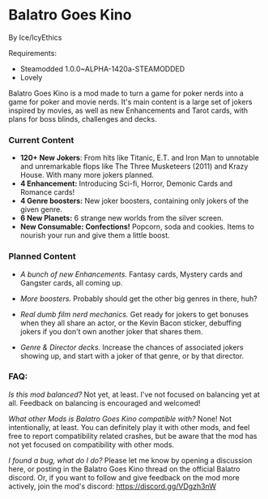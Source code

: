 # Balatro Goes Kino

By Ice/IcyEthics

Requirements:

- Steamodded 1.0.0~ALPHA-1420a-STEAMODDED
- Lovely 

Balatro Goes Kino is a mod made to turn a game for poker nerds into a game for poker and movie nerds. It's main content is a large set of jokers inspired by movies, as well as new Enhancements and Tarot cards, with plans for boss blinds, challenges and decks.

### Current Content
- **120+ New Jokers**:  From hits like Titanic, E.T. and Iron Man to unnotable and unremarkable flops like The Three Musketeers (2011) and Krazy House. With many more jokers planned.
- **4 Enhancement:** Introducing Sci-fi, Horror, Demonic Cards and Romance cards!
- **4 Genre boosters:** New joker boosters, containing only jokers of the given genre.
- **6 New Planets:** 6 strange new worlds from the silver screen.
- **New Consumable: Confections!** Popcorn, soda and cookies. Items to nourish your run and give them a little boost.

### Planned Content

- *A bunch of new Enhancements.*
Fantasy cards, Mystery cards and Gangster cards, all coming up.

- *More boosters.*
Probably should get the other big genres in there, huh?

- *Real dumb film nerd mechanics.*
Get ready for jokers to get bonuses when they all share an actor, or the Kevin Bacon sticker, debuffing jokers if you don't own another joker that shares them.

- *Genre & Director decks.*
Increase the chances of associated jokers showing up, and start with a joker of that genre, or by that director.

### FAQ:
*Is this mod balanced?*
Not yet, at least. I've not focused on balancing yet at all. Feedback on balancing is encouraged and welcomed!

*What other Mods is Balatro Goes Kino compatible with?*
None! Not intentionally, at least. You can definitely play it with other mods, and feel free to report compatibility related crashes, but be aware that the mod has not yet focused on compatibility with other mods.

*I found a bug, what do I do?*
Please let me know by opening a discussion here, or posting in the Balatro Goes Kino thread on the official Balatro discord. Or, if you want to follow and give feedback on the mod more actively, join the mod's discord: https://discord.gg/VDgzh3nW
